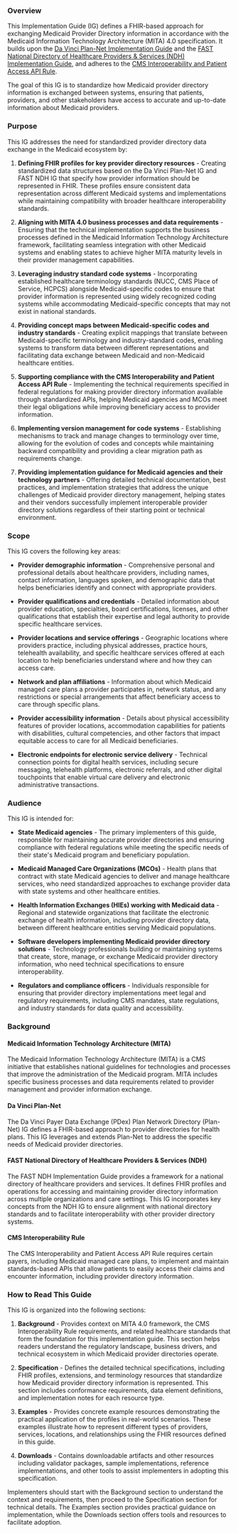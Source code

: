 ### Overview

This Implementation Guide (IG) defines a FHIR-based approach for exchanging Medicaid Provider Directory information in accordance with the Medicaid Information Technology Architecture (MITA) 4.0 specification. It builds upon the [Da Vinci Plan-Net Implementation Guide](http://hl7.org/fhir/us/davinci-pdex-plan-net/STU1.1/) and the [FAST National Directory of Healthcare Providers & Services (NDH) Implementation Guide](http://hl7.org/fhir/us/ndh/STU1/), and adheres to the [CMS Interoperability and Patient Access API Rule](https://www.cms.gov/Regulations-and-Guidance/Guidance/Interoperability/index).

The goal of this IG is to standardize how Medicaid provider directory information is exchanged between systems, ensuring that patients, providers, and other stakeholders have access to accurate and up-to-date information about Medicaid providers.

### Purpose

This IG addresses the need for standardized provider directory data exchange in the Medicaid ecosystem by:

1. **Defining FHIR profiles for key provider directory resources** - Creating standardized data structures based on the Da Vinci Plan-Net IG and FAST NDH IG that specify how provider information should be represented in FHIR. These profiles ensure consistent data representation across different Medicaid systems and implementations while maintaining compatibility with broader healthcare interoperability standards.

2. **Aligning with MITA 4.0 business processes and data requirements** - Ensuring that the technical implementation supports the business processes defined in the Medicaid Information Technology Architecture framework, facilitating seamless integration with other Medicaid systems and enabling states to achieve higher MITA maturity levels in their provider management capabilities.

3. **Leveraging industry standard code systems** - Incorporating established healthcare terminology standards (NUCC, CMS Place of Service, HCPCS) alongside Medicaid-specific codes to ensure that provider information is represented using widely recognized coding systems while accommodating Medicaid-specific concepts that may not exist in national standards.

4. **Providing concept maps between Medicaid-specific codes and industry standards** - Creating explicit mappings that translate between Medicaid-specific terminology and industry-standard codes, enabling systems to transform data between different representations and facilitating data exchange between Medicaid and non-Medicaid healthcare entities.

5. **Supporting compliance with the CMS Interoperability and Patient Access API Rule** - Implementing the technical requirements specified in federal regulations for making provider directory information available through standardized APIs, helping Medicaid agencies and MCOs meet their legal obligations while improving beneficiary access to provider information.

6. **Implementing version management for code systems** - Establishing mechanisms to track and manage changes to terminology over time, allowing for the evolution of codes and concepts while maintaining backward compatibility and providing a clear migration path as requirements change.

7. **Providing implementation guidance for Medicaid agencies and their technology partners** - Offering detailed technical documentation, best practices, and implementation strategies that address the unique challenges of Medicaid provider directory management, helping states and their vendors successfully implement interoperable provider directory solutions regardless of their starting point or technical environment.

### Scope

This IG covers the following key areas:

* **Provider demographic information** - Comprehensive personal and professional details about healthcare providers, including names, contact information, languages spoken, and demographic data that helps beneficiaries identify and connect with appropriate providers.

* **Provider qualifications and credentials** - Detailed information about provider education, specialties, board certifications, licenses, and other qualifications that establish their expertise and legal authority to provide specific healthcare services.

* **Provider locations and service offerings** - Geographic locations where providers practice, including physical addresses, practice hours, telehealth availability, and specific healthcare services offered at each location to help beneficiaries understand where and how they can access care.

* **Network and plan affiliations** - Information about which Medicaid managed care plans a provider participates in, network status, and any restrictions or special arrangements that affect beneficiary access to care through specific plans.

* **Provider accessibility information** - Details about physical accessibility features of provider locations, accommodation capabilities for patients with disabilities, cultural competencies, and other factors that impact equitable access to care for all Medicaid beneficiaries.

* **Electronic endpoints for electronic service delivery** - Technical connection points for digital health services, including secure messaging, telehealth platforms, electronic referrals, and other digital touchpoints that enable virtual care delivery and electronic administrative transactions.

### Audience

This IG is intended for:

* **State Medicaid agencies** - The primary implementers of this guide, responsible for maintaining accurate provider directories and ensuring compliance with federal regulations while meeting the specific needs of their state's Medicaid program and beneficiary population.

* **Medicaid Managed Care Organizations (MCOs)** - Health plans that contract with state Medicaid agencies to deliver and manage healthcare services, who need standardized approaches to exchange provider data with state systems and other healthcare entities.

* **Health Information Exchanges (HIEs) working with Medicaid data** - Regional and statewide organizations that facilitate the electronic exchange of health information, including provider directory data, between different healthcare entities serving Medicaid populations.

* **Software developers implementing Medicaid provider directory solutions** - Technology professionals building or maintaining systems that create, store, manage, or exchange Medicaid provider directory information, who need technical specifications to ensure interoperability.

* **Regulators and compliance officers** - Individuals responsible for ensuring that provider directory implementations meet legal and regulatory requirements, including CMS mandates, state regulations, and industry standards for data quality and accessibility.

### Background

#### Medicaid Information Technology Architecture (MITA)

The Medicaid Information Technology Architecture (MITA) is a CMS initiative that establishes national guidelines for technologies and processes that improve the administration of the Medicaid program. MITA includes specific business processes and data requirements related to provider management and provider information exchange.

#### Da Vinci Plan-Net

The Da Vinci Payer Data Exchange (PDex) Plan Network Directory (Plan-Net) IG defines a FHIR-based approach to provider directories for health plans. This IG leverages and extends Plan-Net to address the specific needs of Medicaid provider directories.

#### FAST National Directory of Healthcare Providers & Services (NDH)

The FAST NDH Implementation Guide provides a framework for a national directory of healthcare providers and services. It defines FHIR profiles and operations for accessing and maintaining provider directory information across multiple organizations and care settings. This IG incorporates key concepts from the NDH IG to ensure alignment with national directory standards and to facilitate interoperability with other provider directory systems.

#### CMS Interoperability Rule

The CMS Interoperability and Patient Access API Rule requires certain payers, including Medicaid managed care plans, to implement and maintain standards-based APIs that allow patients to easily access their claims and encounter information, including provider directory information.

### How to Read This Guide

This IG is organized into the following sections:

1. **Background** - Provides context on MITA 4.0 framework, the CMS Interoperability Rule requirements, and related healthcare standards that form the foundation for this implementation guide. This section helps readers understand the regulatory landscape, business drivers, and technical ecosystem in which Medicaid provider directories operate.

2. **Specification** - Defines the detailed technical specifications, including FHIR profiles, extensions, and terminology resources that standardize how Medicaid provider directory information is represented. This section includes conformance requirements, data element definitions, and implementation notes for each resource type.

3. **Examples** - Provides concrete example resources demonstrating the practical application of the profiles in real-world scenarios. These examples illustrate how to represent different types of providers, services, locations, and relationships using the FHIR resources defined in this guide.

4. **Downloads** - Contains downloadable artifacts and other resources including validator packages, sample implementations, reference implementations, and other tools to assist implementers in adopting this specification.

Implementers should start with the Background section to understand the context and requirements, then proceed to the Specification section for technical details. The Examples section provides practical guidance on implementation, while the Downloads section offers tools and resources to facilitate adoption.
